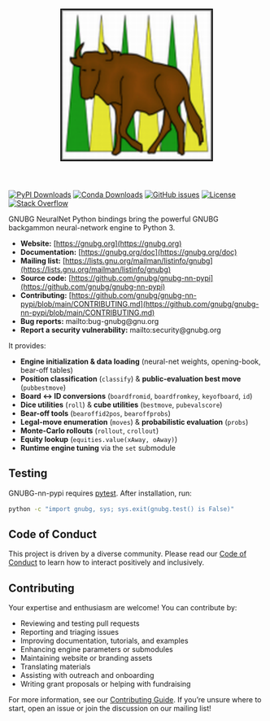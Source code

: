 <h1 align="center">
<img src="img/gnubg_logo.png" width="300">
</h1><br>

[![PyPI Downloads](https://img.shields.io/pypi/dm/gnubg-nn-pypi.svg?label=PyPI%20downloads)](https://pypi.org/project/gnubg-nn-pypi/)
[![Conda Downloads](https://img.shields.io/conda/dn/conda-forge/gnubg-nn-pypi.svg?label=Conda%20downloads)](https://anaconda.org/conda-forge/gnubg-nn-pypi/)
[![GitHub issues](https://img.shields.io/github/issues/gnubg/gnubg-nn-pypi.svg)](https://github.com/gnubg/gnubg-nn-pypi/issues)
[![License](https://img.shields.io/badge/license-GPL%20v2-blue.svg)](#license)
[![Stack Overflow](https://img.shields.io/badge/stackoverflow-Ask%20questions-blue.svg)](https://stackoverflow.com/questions/tagged/gnubg)

GNUBG NeuralNet Python bindings bring the powerful GNUBG backgammon neural-network engine to Python 3.

* **Website:** [https://gnubg.org](https://gnubg.org)
* **Documentation:** [https://gnubg.org/doc](https://gnubg.org/doc)
* **Mailing list:** [https://lists.gnu.org/mailman/listinfo/gnubg](https://lists.gnu.org/mailman/listinfo/gnubg)
* **Source code:** [https://github.com/gnubg/gnubg-nn-pypi](https://github.com/gnubg/gnubg-nn-pypi)
* **Contributing:** [https://github.com/gnubg/gnubg-nn-pypi/blob/main/CONTRIBUTING.md](https://github.com/gnubg/gnubg-nn-pypi/blob/main/CONTRIBUTING.md)
* **Bug reports:** mailto\:bug-gnubg\@gnu.org
* **Report a security vulnerability:** mailto\:security\@gnubg.org

It provides:

* **Engine initialization & data loading** (neural-net weights, opening-book, bear-off tables)
* **Position classification** (`classify`) & **public-evaluation best move** (`pubbestmove`)
* **Board ↔ ID conversions** (`boardfromid`, `boardfromkey`, `keyofboard`, `id`)
* **Dice utilities** (`roll`) & **cube utilities** (`bestmove`, `pubevalscore`)
* **Bear-off tools** (`bearoffid2pos`, `bearoffprobs`)
* **Legal-move enumeration** (`moves`) & **probabilistic evaluation** (`probs`)
* **Monte-Carlo rollouts** (`rollout`, `crollout`)
* **Equity lookup** (`equities.value(xAway, oAway)`)
* **Runtime engine tuning** via the `set` submodule

## Testing

GNUBG-nn-pypi requires [pytest](https://pytest.org/). After installation, run:

```bash
python -c "import gnubg, sys; sys.exit(gnubg.test() is False)"
```

## Code of Conduct

This project is driven by a diverse community. Please read our [Code of Conduct](https://github.com/gnubg/gnubg-nn-pypi/blob/main/CODE_OF_CONDUCT.md) to learn how to interact positively and inclusively.

## Contributing

Your expertise and enthusiasm are welcome! You can contribute by:

* Reviewing and testing pull requests
* Reporting and triaging issues
* Improving documentation, tutorials, and examples
* Enhancing engine parameters or submodules
* Maintaining website or branding assets
* Translating materials
* Assisting with outreach and onboarding
* Writing grant proposals or helping with fundraising

For more information, see our [Contributing Guide](https://github.com/gnubg/gnubg-nn-pypi/blob/main/CONTRIBUTING.md). If you’re unsure where to start, open an issue or join the discussion on our mailing list!

